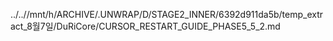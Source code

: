 ../..//mnt/h/ARCHIVE/.UNWRAP/D/STAGE2_INNER/6392d911da5b/temp_extract_8월7일/DuRiCore/CURSOR_RESTART_GUIDE_PHASE5_5_2.md
